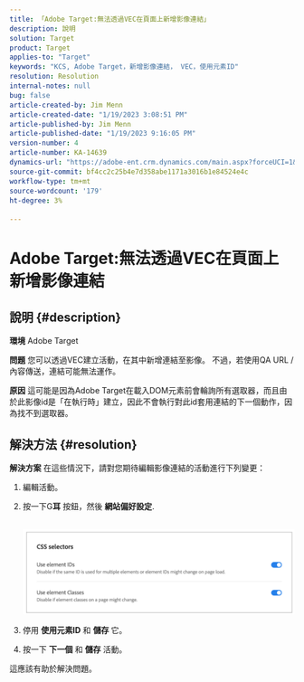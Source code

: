 ```yaml
---
title: 「Adobe Target:無法透過VEC在頁面上新增影像連結」
description: 說明
solution: Target
product: Target
applies-to: "Target"
keywords: "KCS, Adobe Target，新增影像連結， VEC，使用元素ID"
resolution: Resolution
internal-notes: null
bug: false
article-created-by: Jim Menn
article-created-date: "1/19/2023 3:08:51 PM"
article-published-by: Jim Menn
article-published-date: "1/19/2023 9:16:05 PM"
version-number: 4
article-number: KA-14639
dynamics-url: "https://adobe-ent.crm.dynamics.com/main.aspx?forceUCI=1&pagetype=entityrecord&etn=knowledgearticle&id=7834022c-0b98-ed11-aad1-6045bd0065f9"
source-git-commit: bf4cc2c25b4e7d358abe1171a3016b1e84524e4c
workflow-type: tm+mt
source-wordcount: '179'
ht-degree: 3%

---
```


# Adobe Target:無法透過VEC在頁面上新增影像連結

## 說明 {#description}


<b>環境</b>
Adobe Target

<b>問題</b>
您可以透過VEC建立活動，在其中新增連結至影像。
不過，若使用QA URL /內容傳送，連結可能無法運作。

<b>原因</b>
這可能是因為Adobe Target在載入DOM元素前會輪詢所有選取器，而且由於此影像id是「在執行時」建立，因此不會執行對此id套用連結的下一個動作，因為找不到選取器。


## 解決方法 {#resolution}


<b>解決方案</b>
在這些情況下，請對您期待編輯影像連結的活動進行下列變更：

1. 編輯活動。
2. 按一下G<b>耳</b> 按鈕，然後 <b>網站偏好設定</b>.

       ![](assets/0154a0e2-0b98-ed11-aad1-6045bd0065f9.png)






































3. 停用 <b>使用元素ID</b> 和 <b>儲存</b> 它。
4. 按一下 <b>下一個</b> 和 <b>儲存</b> 活動。


這應該有助於解決問題。
